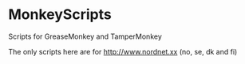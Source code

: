 # MonkeyScripts

Scripts for GreaseMonkey and TamperMonkey

The only scripts here are for http://www.nordnet.xx (no, se, dk and fi)
